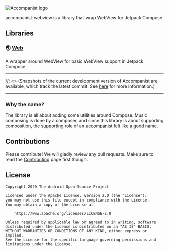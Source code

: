 ![Accompanist logo](docs/header.png)

accompanist-webview is a library that wrap WebView for Jetpack Compose.

## Libraries

### 🌏 [Web](./web/)
A wrapper around WebView for basic WebView support in Jetpack Compose.

---

[//]: <> (## Snapshots)

[//]: <> (Snapshots of the current development version of Accompanist are available, which track the
latest commit. See [here](docs/using-snapshot-version.md) for more information.)

---

### Why the name?

The library is all about adding some utilities around Compose. Music composing is done by a
composer, and since this library is about supporting composition, the supporting role of an [accompanist](https://en.wikipedia.org/wiki/Accompaniment) felt like a good name.

## Contributions

Please contribute! We will gladly review any pull requests.
Make sure to read the [Contributing](CONTRIBUTING.md) page first though.

## License

```
Copyright 2020 The Android Open Source Project
 
Licensed under the Apache License, Version 2.0 (the "License");
you may not use this file except in compliance with the License.
You may obtain a copy of the License at

    https://www.apache.org/licenses/LICENSE-2.0

Unless required by applicable law or agreed to in writing, software
distributed under the License is distributed on an "AS IS" BASIS,
WITHOUT WARRANTIES OR CONDITIONS OF ANY KIND, either express or implied.
See the License for the specific language governing permissions and
limitations under the License.
```